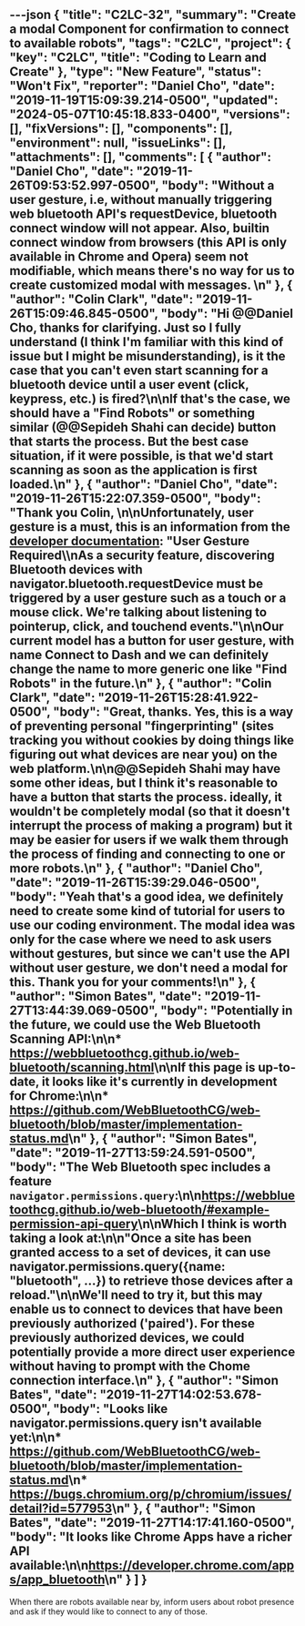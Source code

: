 ---json
{
  "title": "C2LC-32",
  "summary": "Create a modal Component for confirmation to connect to available robots",
  "tags": "C2LC",
  "project": {
    "key": "C2LC",
    "title": "Coding to Learn and Create"
  },
  "type": "New Feature",
  "status": "Won't Fix",
  "reporter": "Daniel Cho",
  "date": "2019-11-19T15:09:39.214-0500",
  "updated": "2024-05-07T10:45:18.833-0400",
  "versions": [],
  "fixVersions": [],
  "components": [],
  "environment": null,
  "issueLinks": [],
  "attachments": [],
  "comments": [
    {
      "author": "Daniel Cho",
      "date": "2019-11-26T09:53:52.997-0500",
      "body": "Without a user gesture, i.e, without manually triggering web bluetooth API's requestDevice, bluetooth connect window will not appear. Also, builtin connect window from browsers (this API is only available in Chrome and Opera) seem not modifiable, which means there's no way for us to create customized modal with messages.&#x20;\n"
    },
    {
      "author": "Colin Clark",
      "date": "2019-11-26T15:09:46.845-0500",
      "body": "Hi @@Daniel Cho, thanks for clarifying. Just so I fully understand (I think I'm familiar with this kind of issue but I might be misunderstanding), is it the case that you can't even start scanning for a bluetooth device until a user event (click, keypress, etc.) is fired?\n\nIf that's the case, we should have a \"Find Robots\" or something similar (@@Sepideh Shahi can decide) button that starts the process. But the best case situation, if it were possible, is that we'd start scanning as soon as the application is first loaded.\n"
    },
    {
      "author": "Daniel Cho",
      "date": "2019-11-26T15:22:07.359-0500",
      "body": "Thank you Colin,&#x20;\n\nUnfortunately, user gesture is a must, this is an information from the [developer documentation](https://developers.google.com/web/updates/2015/07/interact-with-ble-devices-on-the-web): \"User Gesture Required\\\nAs a security feature, discovering Bluetooth devices with navigator.bluetooth.requestDevice must be triggered by a user gesture such as a touch or a mouse click. We're talking about listening to pointerup, click, and touchend events.\"\n\nOur current model has a button for user gesture, with name Connect to Dash and we can definitely change the name to more generic one like \"Find Robots\" in the future.\n"
    },
    {
      "author": "Colin Clark",
      "date": "2019-11-26T15:28:41.922-0500",
      "body": "Great, thanks. Yes, this is a way of preventing personal \"fingerprinting\" (sites tracking you without cookies by doing things like figuring out what devices are near you) on the web platform.\n\n@@Sepideh Shahi may have some other ideas, but I think it's reasonable to have a button that starts the process. ideally, it wouldn't be completely modal (so that it doesn't interrupt the process of making a program) but it may be easier for users if we walk them through the process of finding and connecting to one or more robots.\n"
    },
    {
      "author": "Daniel Cho",
      "date": "2019-11-26T15:39:29.046-0500",
      "body": "Yeah that's a good idea, we definitely need to create some kind of tutorial for users to use our coding environment. The modal idea was only for the case where we need to ask users without gestures, but since we can't use the API without user gesture, we don't need a modal for this. Thank you for your comments!\n"
    },
    {
      "author": "Simon Bates",
      "date": "2019-11-27T13:44:39.069-0500",
      "body": "Potentially in the future, we could use the Web Bluetooth Scanning API:\n\n* <https://webbluetoothcg.github.io/web-bluetooth/scanning.html>\n\nIf this page is up-to-date, it looks like it's currently in development for Chrome:\n\n* <https://github.com/WebBluetoothCG/web-bluetooth/blob/master/implementation-status.md>\n"
    },
    {
      "author": "Simon Bates",
      "date": "2019-11-27T13:59:24.591-0500",
      "body": "The Web Bluetooth spec includes a feature `navigator.permissions.query`:\n\n<https://webbluetoothcg.github.io/web-bluetooth/#example-permission-api-query>\n\nWhich I think is worth taking a look at:\n\n\"Once a site has been granted access to a set of devices, it can use navigator.permissions.query({name: \"bluetooth\", ...}) to retrieve those devices after a reload.\"\n\nWe'll need to try it, but this may enable us to connect to devices that have been previously authorized ('paired'). For these previously authorized devices, we could potentially provide a more direct user experience without having to prompt with the Chome connection interface.\n"
    },
    {
      "author": "Simon Bates",
      "date": "2019-11-27T14:02:53.678-0500",
      "body": "Looks like navigator.permissions.query isn't available yet:\n\n* <https://github.com/WebBluetoothCG/web-bluetooth/blob/master/implementation-status.md>\n* <https://bugs.chromium.org/p/chromium/issues/detail?id=577953>\n"
    },
    {
      "author": "Simon Bates",
      "date": "2019-11-27T14:17:41.160-0500",
      "body": "It looks like Chrome Apps have a richer API available:\n\n<https://developer.chrome.com/apps/app_bluetooth>\n"
    }
  ]
}
---
When there are robots available near by, inform users about robot presence and ask if they would like to connect to any of those.

        